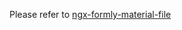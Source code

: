 Please refer to [ngx-formly-material-file](https://github.com/alEX860111/ngx-formly-material-file/tree/master/projects/ngx-formly-material-file)
